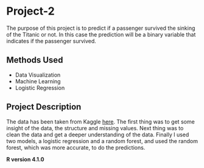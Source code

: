 # Project-2
The purpose of this project is to predict if a passenger survived the sinking of the Titanic or not. In this case the prediction will be a binary variable that indicates if the passenger survived. 

## Methods Used
* Data Visualization
* Machine Learning
* Logistic Regression

## Project Description
The data has been taken from Kaggle [here](https://www.kaggle.com/competitions/titanic/data). The first thing was to get some insight of the data, the structure and missing values. Next thing was to clean the data and get a deeper understanding of the data. Finally I used two models, a logistic regression and a random forest, and used the random forest, which was more accurate, to do the predictions. 

**R version 4.1.0**

